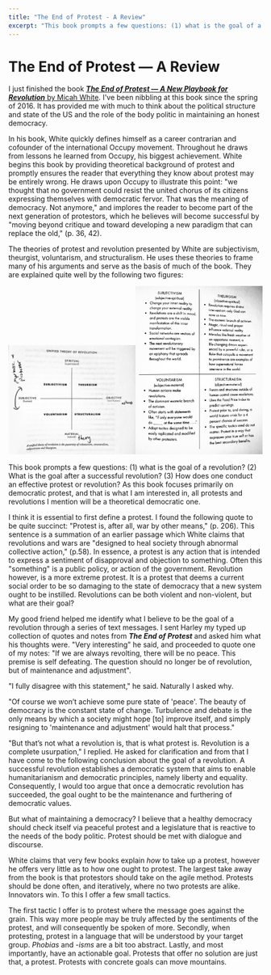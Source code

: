 ```yaml
---
title: "The End of Protest - A Review"
excerpt: "This book prompts a few questions: (1) what is the goal of a revolution? (2) What is the goal after a successful revolution? (3) How does one conduct an effective protest or revolution?"
---
```


# The End of Protest — A Review

I just finished the book [***The End of Protest — A New Playbook for Revolution*** by Micah White](https://endofprotest.com/). I've been nibbling at this book since the spring of 2016. It has provided me with much to think about the political structure and state of the US and the role of the body politic in maintaining an honest democracy.
<!--split-->
In his book, White quickly defines himself as a career contrarian and cofounder of the international Occupy movement. Throughout he draws from lessons he learned from Occupy, his biggest achievement. White begins this book by providing theoretical background of protest and promptly ensures the reader that everything they know about protest may be entirely wrong. He draws upon Occupy to illustrate this point: "we thought that no government could resist the united chorus of its citizens expressing themselves with democratic fervor. That was the meaning of democracy. Not anymore," and implores the reader to become part of the next generation of protestors, which he believes will become successful by "moving beyond critique and toward developing a new paradigm that can replace the old," (p. 36, 42).

The theories of protest and revolution presented by White are subjectivism, theurgist, voluntarism, and structuralism. He uses these theories to frame many of his arguments and serve as the basis of much of the book. They are explained quite well by the following two figures:

<img src="../images/theoryofrev.jpg" width="50%"/><img src="../images/theoryofrev2.jpg" width="50%"/>


This book prompts a few questions: (1) what is the goal of a revolution? (2) What is the goal after a successful revolution? (3) How does one conduct an effective protest or revolution? As this book focuses primarily on democratic protest, and that is what I am interested in, all protests and revolutions I mention will be a theoretical democratic one.

I think it is essential to first define a protest. I found the following quote to be quite succinct: "Protest is, after all, war by other means," (p. 206). This sentence is a summation of an earlier passage which White claims that revolutions and wars are "designed to heal society through abnormal collective action," (p.58). In essence, a protest is any action that is intended to express a sentiment of disapproval and objection to something. Often this "something" is a public policy, or action of the government. Revolution however, is a more extreme protest. It is a protest that deems a current social order to be so damaging to the state of democracy that a new system ought to be instilled. Revolutions can be both violent and non-violent, but what are their goal?

My good friend helped me identify what I believe to be the goal of a revolution through a series of text messages. I sent Harley my typed up collection of quotes and notes from ***The End of Protest*** and asked him what his thoughts were. "Very interesting" he said, and proceeded to quote one of my notes: "If we are always revolting, there will be no peace. This premise is self defeating. The question should no longer be of revolution, but of maintenance and adjustment".

"I fully disagree with this statement," he said. Naturally I asked why.

"Of course we won’t achieve some pure state of 'peace'. The beauty of democracy is the constant state of change. Turbulence and debate is the only means by which a society might hope [to] improve itself, and simply resigning to 'maintenance and adjustment' would halt that process."

"But that’s not what a revolution is, that is what protest is. Revolution is a complete usurpation," I replied. He asked for clarification and from that I have come to the following conclusion about the goal of a revolution. A successful revolution establishes a democratic system that aims to enable humanitarianism and democratic principles, namely liberty and equality. Consequently, I would too argue that once a democratic revolution has succeeded, the goal ought to be the maintenance and furthering of democratic values.

But what of maintaining a democracy? I believe that a healthy democracy should check itself via peaceful protest and a legislature that is reactive to the needs of the body politic. Protest should be met with dialogue and discourse.

White claims that very few books explain *how* to take up a protest, however he offers very little as to how one ought to protest. The largest take away from the book is that protestors should take on the agile method. Protests should be done often, and iteratively, where no two protests are alike. Innovators win. To this I offer a few small tactics.

The first tactic I offer is to protest where the message goes against the grain. This way more people may be truly affected by the sentiments of the protest, and will consequently be spoken of more. Secondly, when protesting, protest in a language that will be understood by your target group. *Phobias* and *-isms* are a bit too abstract. Lastly, and most importantly, have an actionable goal. Protests that offer no solution are just that, a protest. Protests with concrete goals can move mountains.
